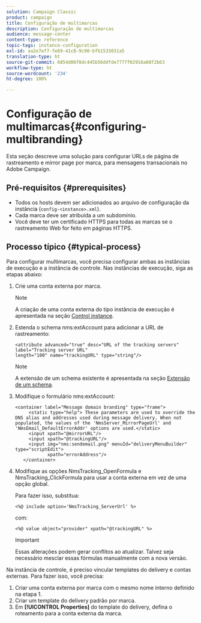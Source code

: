 ```yaml
---
solution: Campaign Classic
product: campaign
title: Configuração de multimarcas
description: Configuração de multimarcas
audience: message-center
content-type: reference
topic-tags: instance-configuration
exl-id: aa2e7ef7-fe69-41c8-9c90-bfb1533031a5
translation-type: ht
source-git-commit: 6854d06f8dc445b56ddfde7777f02916a60f2b63
workflow-type: ht
source-wordcount: '234'
ht-degree: 100%

---
```


# Configuração de multimarcas{#configuring-multibranding}

Esta seção descreve uma solução para configurar URLs de página de rastreamento e mirror page por marca, para mensagens transacionais no Adobe Campaign.

## Pré-requisitos {#prerequisites}

* Todos os hosts devem ser adicionados ao arquivo de configuração da instância (`config-<instance>.xml`).
* Cada marca deve ser atribuída a um subdomínio.
* Você deve ter um certificado HTTPS para todas as marcas se o rastreamento Web for feito em páginas HTTPS.

## Processo típico {#typical-process}

Para configurar multimarcas, você precisa configurar ambas as instâncias de execução e a instância de controle. Nas instâncias de execução, siga as etapas abaixo:

1. Crie uma conta externa por marca.

   >[!NOTE]
   >
   >A criação de uma conta externa do tipo instância de execução é apresentada na seção [Control instance](../../message-center/using/creating-a-shared-connection.md#control-instance).

1. Estenda o schema nms:extAccount para adicionar a URL de rastreamento:

   ```
   <attribute advanced="true" desc="URL of the tracking servers" label="Tracking server URL"
   length="100" name="trackingURL" type="string"/>
   ```

   >[!NOTE]
   >
   >A extensão de um schema existente é apresentada na seção [Extensão de um schema](../../configuration/using/extending-a-schema.md).

1. Modifique o formulário nms:extAccount:

   ```
   <container label="Message domain branding" type="frame">
        <static type="help"> These parameters are used to override the DNS alias and addresses used during message delivery. When not populated, the values of the 'NmsServer_MirrorPageUrl' and 'NmsEmail_DefaultErrorAddr' options are used.</static>
        <input xpath="@mirrorURL"/>
        <input xpath="@trackingURL"/>
        <input img="nms:sendemail.png" menuId="deliveryMenuBuilder" type="scriptEdit">
               xpath="errorAddress"/>
      </container>
   ```

1. Modifique as opções NmsTracking_OpenFormula e NmsTracking_ClickFormula para usar a conta externa em vez de uma opção global.

   Para fazer isso, substitua:

   ```
   <%@ include option='NmsTracking_ServerUrl' %>
   ```

   com:

   ```
   <%@ value object="provider" xpath="@trackingURL" %>
   ```

   >[!IMPORTANT]
   >
   >Essas alterações podem gerar conflitos ao atualizar. Talvez seja necessário mesclar essas fórmulas manualmente com a nova versão.

Na instância de controle, é preciso vincular templates do delivery e contas externas. Para fazer isso, você precisa:

1. Criar uma conta externa por marca com o mesmo nome interno definido na etapa 1.
1. Criar um template do delivery padrão por marca.
1. Em **[!UICONTROL Properties]** do template do delivery, defina o roteamento para a conta externa da marca.
